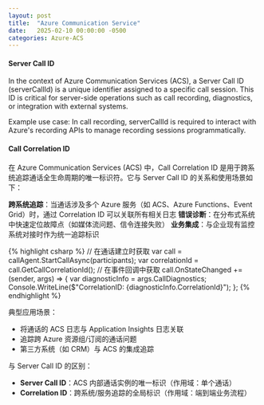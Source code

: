 ```yaml
---
layout: post
title:  "Azure Communication Service"
date:   2025-02-10 00:00:00 -0500
categories: Azure-ACS
---
```


#### Server Call ID

In the context of Azure Communication Services (ACS), a Server Call ID (serverCallId) is a unique identifier assigned to a specific call session. This ID is critical for server-side operations such as call recording, diagnostics, or integration with external systems.

Example use case: In call recording, serverCallId is required to interact with Azure's recording APIs to manage recording sessions programmatically.

#### Call Correlation ID

在 Azure Communication Services (ACS) 中，Call Correlation ID 是用于跨系统追踪通话全生命周期的唯一标识符。它与 Server Call ID 的关系和使用场景如下：

**跨系统追踪**：当通话涉及多个 Azure 服务（如 ACS、Azure Functions、Event Grid）时，通过 Correlation ID 可以关联所有相关日志
**错误诊断**：在分布式系统中快速定位故障点（如媒体流问题、信令连接失败）
**业务集成**：与企业现有监控系统对接时作为统一追踪标识

{% highlight csharp %}
// 在通话建立时获取
var call = callAgent.StartCallAsync(participants);
var correlationId = call.GetCallCorrelationId();
// 在事件回调中获取
call.OnStateChanged += (sender, args) => {
var diagnosticInfo = args.CallDiagnostics;
Console.WriteLine($"CorrelationID: {diagnosticInfo.CorrelationId}");
};
{% endhighlight %}

典型应用场景：
- 将通话的 ACS 日志与 Application Insights 日志关联
- 追踪跨 Azure 资源组/订阅的通话问题
- 第三方系统（如 CRM）与 ACS 的集成追踪

与 Server Call ID 的区别：
- **Server Call ID**：ACS 内部通话实例的唯一标识（作用域：单个通话）
- **Correlation ID**：跨系统/服务追踪的全局标识（作用域：端到端业务流程）